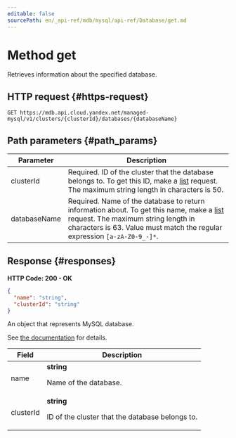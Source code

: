 ```yaml
---
editable: false
sourcePath: en/_api-ref/mdb/mysql/api-ref/Database/get.md
---
```


# Method get
Retrieves information about the specified database.
 

 
## HTTP request {#https-request}
```
GET https://mdb.api.cloud.yandex.net/managed-mysql/v1/clusters/{clusterId}/databases/{databaseName}
```
 
## Path parameters {#path_params}
 
Parameter | Description
--- | ---
clusterId | Required. ID of the cluster that the database belongs to.  To get this ID, make a [list](/docs/managed-mysql/api-ref/Cluster/list) request.  The maximum string length in characters is 50.
databaseName | Required. Name of the database to return information about.  To get this name, make a [list](/docs/managed-mysql/api-ref/Database/list) request.  The maximum string length in characters is 63. Value must match the regular expression `` [a-zA-Z0-9_-]* ``.
 
## Response {#responses}
**HTTP Code: 200 - OK**

```json 
{
  "name": "string",
  "clusterId": "string"
}
```
An object that represents MySQL database.

See [the documentation](/docs/managed-mysql/operations/databases) for details.
 
Field | Description
--- | ---
name | **string**<br><p>Name of the database.</p> 
clusterId | **string**<br><p>ID of the cluster that the database belongs to.</p> 